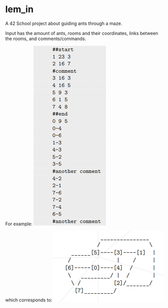 # lem_in

A 42 School project about guiding ants through a maze.

Input has the amount of ants, rooms and their coordinates, links between the rooms, and comments/commands.

For example:
![ant_farm](https://github.com/Durinder/lem_in/blob/main/ant_farm.png)

which corresponds to:
![map](https://github.com/Durinder/lem_in/blob/main/map.png)
